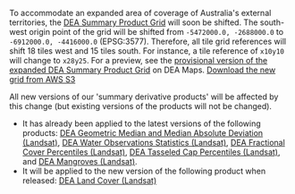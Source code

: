 To accommodate an expanded area of coverage of Australia's external territories, the [DEA Summary Product Grid](/guides/reference/collection_3_summary_grid/) will soon be shifted. The south-west origin point of the grid will be shifted from `-5472000.0, -2688000.0` to `-6912000.0, -4416000.0` (EPSG:3577). Therefore, all tile grid references will shift 18 tiles west and 15 tiles south. For instance, a tile reference of `x10y10` will change to `x28y25`. For a preview, see the [provisional version of the expanded DEA Summary Product Grid](https://maps.dea.ga.gov.au/#share=s-avXJqwjUtf55qGUmweYY5KYoVnI) on DEA Maps. [Download the new grid from AWS S3](https://dea-public-data.s3.ap-southeast-2.amazonaws.com/derivative/ga_summary_grid_c3_expanded.geojson)

All new versions of our 'summary derivative products' will be affected by this change (but existing versions of the products will not be changed).

* It has already been applied to the latest versions of the following products: [DEA Geometric Median and Median Absolute Deviation (Landsat)](/data/product/dea-geometric-median-and-median-absolute-deviation-landsat/), [DEA Water Observations Statistics (Landsat)](/data/product/dea-water-observations-statistics-landsat/), [DEA Fractional Cover Percentiles (Landsat)](/data/product/dea-fractional-cover-percentiles-landsat/), [DEA Tasseled Cap Percentiles (Landsat)](/data/product/dea-tasseled-cap-percentiles-landsat/), and [DEA Mangroves (Landsat)](/data/product/dea-mangroves/).
* It will be applied to the new version of the following product when released: [DEA Land Cover (Landsat)](/data/product/dea-land-cover-landsat/)
